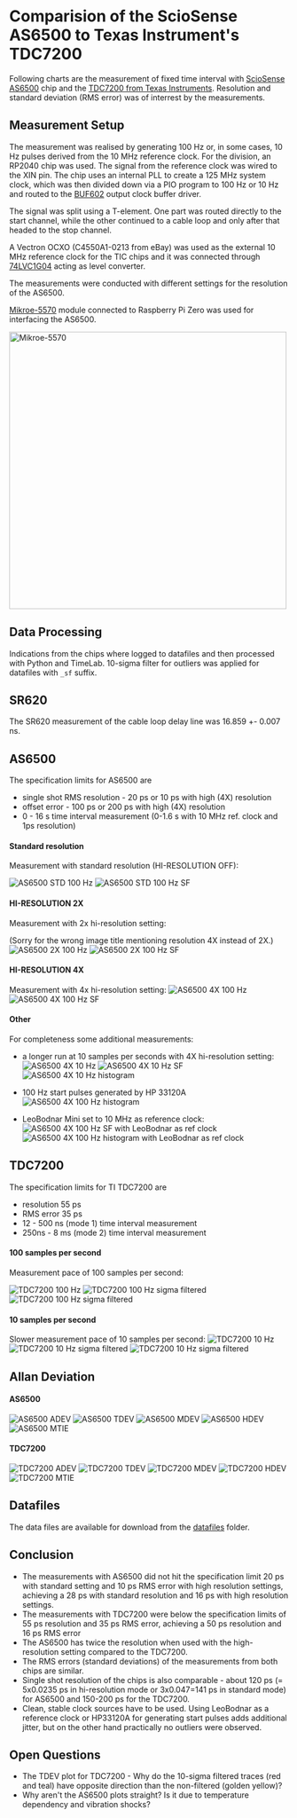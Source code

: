 # Comparision of the ScioSense AS6500 to Texas Instrument's TDC7200

Following charts are the measurement of fixed time interval with [ScioSense AS6500](https://www.sciosense.com/products/time-to-digital-converters/as6500-time-to-digital-converter/ "ScioSense AS6500") chip and the [TDC7200 from Texas Instruments](https://www.ti.com/product/TDC7200 "TI TDC7200").
Resolution and standard deviation (RMS error) was of interrest by the measurements.

## Measurement Setup

The measurement was realised by generating 100 Hz or, in some cases, 10 Hz pulses derived from the 10 MHz reference clock.
For the division, an RP2040 chip was used.
The signal from the reference clock was wired to the XIN pin.
The chip uses an internal PLL to create a 125 MHz system clock, which was then divided down via a PIO program to 100 Hz or 10 Hz and routed to the [BUF602](https://www.ti.com/product/BUF602 "BUF602") output clock buffer driver.

The signal was split using a T-element.
One part was routed directly to the start channel, while the other continued to a cable loop and only after that headed to the stop channel.

A Vectron OCXO (C4550A1-0213 from eBay) was used as the external 10 MHz reference clock for the TIC chips and it was connected through [74LVC1G04](https://www.nexperia.com/products/analog-logic-ics/logic/buffers-inverters-transceivers/inverters/series/74LVC1G04.html "Nexperia 74LVC1G04") acting as level converter.

The measurements were conducted with different settings for the resolution of the AS6500.

[Mikroe-5570](https://www.mikroe.com/tdc-2-click "Mikroe-5570") module connected to Raspberry Pi Zero was used for interfacing the AS6500.

<img alt="Mikroe-5570" src="images/Mikroe-5570.jpg" width=500 />

## Data Processing
Indications from the chips where logged to datafiles and then processed with Python and TimeLab.
10-sigma filter for outliers was applied for datafiles with `_sf` suffix.

## SR620
The SR620 measurement of the cable loop delay line was 16.859 +- 0.007 ns.

## AS6500
The specification limits for AS6500 are
- single shot RMS resolution - 20 ps or 10 ps with high (4X) resolution
- offset error - 100 ps or 200 ps with high (4X) resolution
- 0 - 16 s time interval measurement (0-1.6 s with 10 MHz ref. clock and 1ps resolution)

#### Standard resolution
Measurement with standard resolution (HI-RESOLUTION OFF):

![AS6500 STD 100 Hz](images/AS_STD_100hz.png)
![AS6500 STD 100 Hz SF](images/AS_STD_100hz_sf.png)

#### HI-RESOLUTION 2X
Measurement with 2x hi-resolution setting:

(Sorry for the wrong image title mentioning resolution 4X instead of 2X.)
![AS6500 2X 100 Hz](images/AS_2X_100hz.png)
![AS6500 2X 100 Hz SF](images/AS_2X_100hz_sf.png)

#### HI-RESOLUTION 4X
Measurement with 4x hi-resolution setting:
![AS6500 4X 100 Hz](images/AS_4X_100hz.png)
![AS6500 4X 100 Hz SF](images/AS_4X_100hz_sf.png)

#### Other
For completeness some additional measurements:

- a longer run at 10 samples per seconds with 4X hi-resolution setting:
![AS6500 4X 10 Hz](images/AS_4X_10hz.png)
![AS6500 4X 10 Hz SF](images/AS_4X_10hz_sf.png)
![AS6500 4X 10 Hz histogram](images/AS_4X_10hz_hist.png)

- 100 Hz start pulses generated by HP 33120A
![AS6500 4X 100 Hz histogram](images/AS_H_4X_100hz_sf.png)

- LeoBodnar Mini set to 10 MHz as reference clock:
![AS6500 4X 100 Hz SF with LeoBodnar as ref clock](images/AS_LBH_4X_100hz_sf.png)
![AS6500 4X 100 Hz histogram with LeoBodnar as ref clock](images/AS_LBH_4X_100hz_hist.png)


## TDC7200
The specification limits for TI TDC7200 are
- resolution 55 ps
- RMS error 35 ps
- 12 - 500 ns (mode 1) time interval measurement 
- 250ns - 8 ms (mode 2) time interval measurement

#### 100 samples per second
Measurement pace of 100 samples per second:

![TDC7200 100 Hz](images/TDC_cal10_100hz.png)
![TDC7200 100 Hz sigma filtered](images/TDC_cal10_100hz_sf.png)
![TDC7200 100 Hz sigma filtered](images/TDC_cal10_100hz_sf_hist.png)

#### 10 samples per second

Slower measurement pace of 10 samples per second:
![TDC7200 10 Hz](images/TDC_cal10_10hz.png)
![TDC7200 10 Hz sigma filtered](images/TDC_cal10_10hz_sf.png)
![TDC7200 10 Hz sigma filtered](images/TDC_cal10_10hz_sf_hist.png)

## Allan Deviation

#### AS6500
![AS6500 ADEV](images/AS_ADEV.png)
![AS6500 TDEV](images/AS_TDEV.png)
![AS6500 MDEV](images/AS_MDEV.png)
![AS6500 HDEV](images/AS_HDEV.png)
![AS6500 MTIE](images/AS_MTIE.png)

#### TDC7200
![TDC7200 ADEV](images/TDC_ADEV.png)
![TDC7200 TDEV](images/TDC_TDEV.png)
![TDC7200 MDEV](images/TDC_MDEV.png)
![TDC7200 HDEV](images/TDC_HDEV.png)
![TDC7200 MTIE](images/TDC_MTIE.png)

## Datafiles
The data files are available for download from the [datafiles](datafiles "datafiles") folder.

## Conclusion
- The measurements with AS6500 did not hit the specification limit 20 ps with standard setting and 10 ps RMS error with high resolution settings, achieving a 28 ps with standard resolution and 16 ps with high resolution settings.
- The measurements with TDC7200 were below the specification limits of 55 ps resolution and 35 ps RMS error, achieving a 50 ps resolution and 16 ps RMS error
- The AS6500 has twice the resolution when used with the high-resolution setting compared to the TDC7200.
- The RMS errors (standard deviations) of the measurements from both chips are similar.
- Single shot resolution of the chips is also comparable - about 120 ps (= 5x0.0235 ps in hi-resolution mode or 3x0.047=141 ps in standard mode) for AS6500 and 150-200 ps for the TDC7200.
- Clean, stable clock sources have to be used. Using LeoBodnar as a reference clock or HP33120A for generating start pulses adds additional jitter, but on the other hand practically no outliers were observed.

## Open Questions
- The TDEV plot for TDC7200 - Why do the 10-sigma filtered traces (red and teal) have opposite direction than the non-filtered (golden yellow)?
- Why aren't the AS6500 plots straight? Is it due to temperature dependency and vibration shocks?
